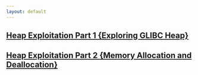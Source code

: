 ```yaml
---
layout: default
---
```


## **[Heap Exploitation Part 1 {Exploring GLIBC Heap}](./heap_exploitation_journey_part1.md)** 
## **[Heap Exploitation Part 2 {Memory Allocation and Deallocation}](./heap_exploitation_journey_part2.md)** 

